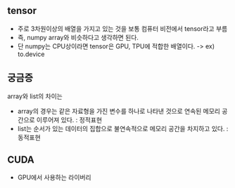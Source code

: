 ## tensor
- 주로 3차원이상의 배열을 가지고 있는 것을 보통 컴퓨터 비전에서 tensor라고 부름
- 즉, numpy array와 비슷하다고 생각하면 된다. 
- 단 numpy는 CPU상이라면 tensor은 GPU, TPU에 적합한 배열이다. -> ex) to.device

## 궁금증
array와 list의 차이는
- array의 경우는 같은 자료형을 가진 변수를 하나로 나타낸 것으로 연속된 메모리 공간으로 이루어져 있다. : 정적표현
- list는 순서가 있는 데이터의 집합으로 불연속적으로 메모리 공간을 차지하고 있다. : 동적표현

## CUDA
- GPU에서 사용하는 라이버리